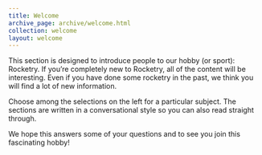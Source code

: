 ```yaml
---
title: Welcome
archive_page: archive/welcome.html
collection: welcome
layout: welcome
---
```

This section is designed to introduce people to our hobby (or sport): Rocketry. If you’re completely new to Rocketry, all of the content will be interesting. Even if you have done some rocketry in the past, we think you will find a lot of new information.

Choose among the selections on the left for a particular subject. The sections are written in a conversational style so you can also read straight through.

We hope this answers some of your questions and to see you join this fascinating hobby!
